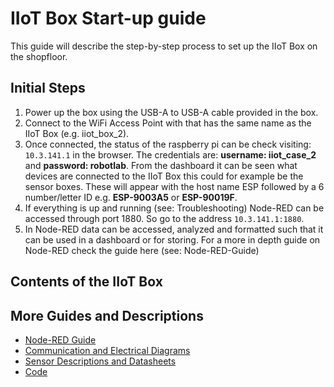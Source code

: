 # IIoT Box Start-up guide

This guide will describe the step-by-step process to set up the IIoT Box on the shopfloor. 

## Initial Steps

   1. Power up the box using the USB-A to USB-A cable provided in the box.
   2. Connect to the WiFi Access Point with that has the same name as the IIoT Box (e.g. iiot_box_2).
   3. Once connected, the status of the raspberry pi can be check visiting: `10.3.141.1` in the browser. The credentials are: **username: iiot_case_2** and **password: robotlab**. From the dashboard it can be seen what devices are connected to the IIoT Box this could for example be the sensor boxes. These will appear with the host name ESP followed by a 6 number/letter ID e.g. **ESP-9003A5** or **ESP-90019F**.
   4. If everything is up and running (see: Troubleshooting) Node-RED can be accessed through port 1880. So go to the address `10.3.141.1:1880`.
   5. In Node-RED data can be accessed, analyzed and formatted such that it can be used in a dashboard or for storing. For a more in depth guide on Node-RED check the guide here (see: Node-RED-Guide)

## Contents of the IIoT Box

## More Guides and Descriptions

- [Node-RED Guide](node-red/README.md)
- [Communication and Electrical Diagrams](diagrams/README.md)
- [Sensor Descriptions and Datasheets](sensors/README.md)
- [Code](code/README.md)
